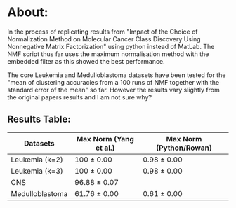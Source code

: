 # About:
In the process of replicating results from "Impact of the Choice of Normalization Method on Molecular Cancer Class Discovery Using Nonnegative Matrix Factorization" using python instead of MatLab. The NMF script thus far uses the maximum normalisation method with the embedded filter as this showed the best performance.

The core Leukemia and Medulloblastoma datasets have been tested for the "mean of clustering accuracies from a 100 runs of NMF together with the standard error of the mean" so far. However the results vary slightly from the original papers results and I am not sure why?

## Results Table:
| Datasets           | Max Norm (Yang et al.) | Max Norm (Python/Rowan) |
|--------------------|------------------------|--------------------------|
| Leukemia (k=2)     | 100 ± 0.00             | 0.98 ± 0.00              |
| Leukemia (k=3)     | 100 ± 0.00             | 0.98 ± 0.00              |
| CNS                | 96.88 ± 0.07           |                          |
| Medulloblastoma    | 61.76 ± 0.00           | 0.61 ± 0.00              |
